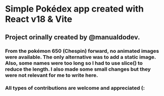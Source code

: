 # Simple Pokédex app created with React v18 & Vite

## Project orinally created by @manualdodev.

### From the pokémon 650 (Chespin) forward, no animated images were available. The only alternative was to add a static image. Also, some names were too long so I had to use slice() to reduce the length. I also made some small changes but they were not relevant for me to write here.

### All types of contributions are welcome and appreciated (: